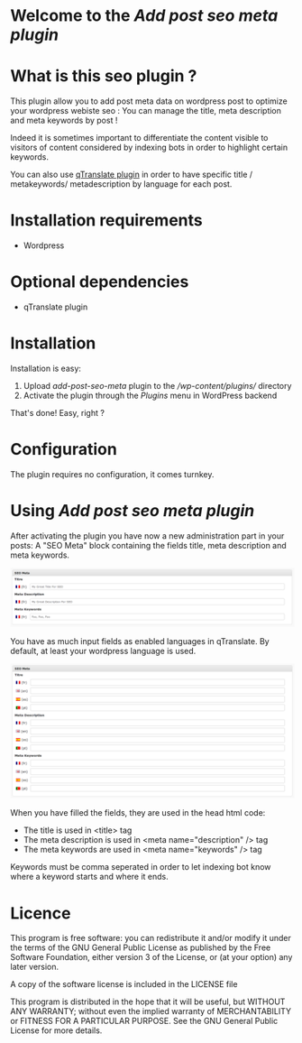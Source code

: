 Welcome to the *Add post seo meta plugin*
=========================================

What is this seo plugin ?
========================

This plugin allow you to add post meta data on wordpress post to optimize your
wordpress webiste seo :
You can manage the title, meta description and meta keywords by post !

Indeed it is sometimes important to differentiate the content visible to visitors
of content considered by indexing bots in order to highlight certain keywords.

You can also use [qTranslate plugin](http://wordpress.org/extend/plugins/qtranslate/)
in order to have specific title / metakeywords/
metadescription by language for each post.

Installation requirements
=========================

* Wordpress

Optional dependencies
=====================

* qTranslate plugin

Installation
============

Installation is easy:

1. Upload *add-post-seo-meta* plugin to the */wp-content/plugins/* directory
2. Activate the plugin through the *Plugins* menu in WordPress backend

That's done! Easy, right ?

Configuration
=============

The plugin requires no configuration, it comes turnkey.

Using *Add post seo meta plugin*
================================

After activating the plugin you have now a new administration part in your posts: 
A "SEO Meta" block containing the fields title, meta description and meta keywords.

![Meta fields without qTranslate](https://github.com/IDCI-Consulting/wp_add_post_seo_meta/raw/master/images/snapshot.png "Meta fields without qTranslate ")

You have as much input fields as enabled languages in qTranslate.
By default, at least your wordpress language is used.

![Meta fields with qTranslate](https://github.com/IDCI-Consulting/wp_add_post_seo_meta/raw/master/images/snapshot2.png "Meta fields with qTranslate")

When you have filled the fields, they are used in the head html code:

* The title is used in &lt;title&gt; tag
* The meta description is used in &lt;meta name="description" /&gt; tag
* The meta keywords are used in &lt;meta name="keywords" /&gt; tag

Keywords must be comma seperated in order to let indexing bot know where
a keyword starts and where it ends.

Licence
=======

This program is free software: you can redistribute it and/or modify
it under the terms of the GNU General Public License as published by
the Free Software Foundation, either version 3 of the License, or
(at your option) any later version.

A copy of the software license is included in the LICENSE file

This program is distributed in the hope that it will be useful,
but WITHOUT ANY WARRANTY; without even the implied warranty of
MERCHANTABILITY or FITNESS FOR A PARTICULAR PURPOSE.  See the
GNU General Public License for more details.
